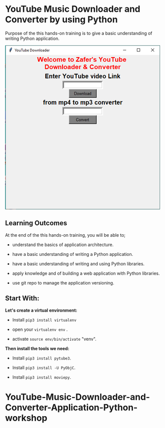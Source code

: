 # YouTube Music Downloader and Converter by using Python

Purpose of the this hands-on training is to give a basic understanding of writing Python application.

![REST API Methods](./pic.png)

## Learning Outcomes

At the end of the this hands-on training, you will be able to;

- understand the basics of application architecture.
  
- have a basic understanding of writing a Python application.

- have a basic understanding of writing and using Python libraries.

- apply knowledge and of building a web application with Python libraries.

- use git repo to manage the application versioning.

## Start With: 

**Let's create a virtual environment:** 
  
- Install `pip3 install virtualenv` 

- open your `virtualenv env` .
  
- activate `source env/bin/activate` "venv".
  
**Then install the tools we need:** 

- Install `pip3 install pytube3`.

- Install `pip3 install -U PyObjC`.
  
- Install `pip3 install moviepy`.


# YouTube-Music-Downloader-and-Converter-Application-Python-workshop
